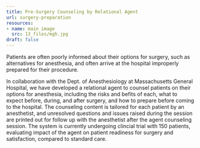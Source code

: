 ```yaml
---
title: Pre-Surgery Counseling by Relational Agent
url: surgery-preparation
resources:
- name: main image
  src: 13_files/mgh.jpg
draft: false
---
```


Patients are often poorly informed about their options for surgery, such as alternatives for anesthesia, and often arrive at the hospital improperly prepared for their procedure.

In collaboration with the Dept. of Anesthesiology at    Massachusetts General Hospital, we have developed a relational agent  to counsel patients on their options for anesthesia, including the risks and befits of each, what to expect before, during, and after surgery, and how to prepare before coming to the hospital. The counseling content is tailored for each patient by an anesthetist, and unresolved questions and issues raised during the session are printed out for follow up with the anesthetist after the agent counseling session. The system is currently undergoing clincial trial with 150 patients, evaluating impact of the agent on patient readiness for surgery and satisfaction, compared to standard care.

